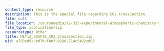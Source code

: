 ```yaml
---
content_type: resource
description: This is the special file regarding CO2 CrossSection.
file: null
file_location: /coursemedia/12-335-experimental-atmospheric-chemistry-fall-2014/a783ed9bbd7bf40f0286714c5492cd93_MIT12_335F14_CO2_CrossSection.zip
file_type: application/zip
resourcetype: Other
title: MIT12_335F14_CO2_CrossSection.zip
uid: a783ed9b-bd7b-f40f-0286-714c5492cd93
---
```

